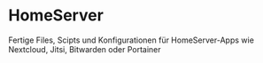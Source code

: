 # HomeServer
Fertige Files, Scipts und Konfigurationen für HomeServer-Apps wie Nextcloud, Jitsi, Bitwarden oder Portainer
